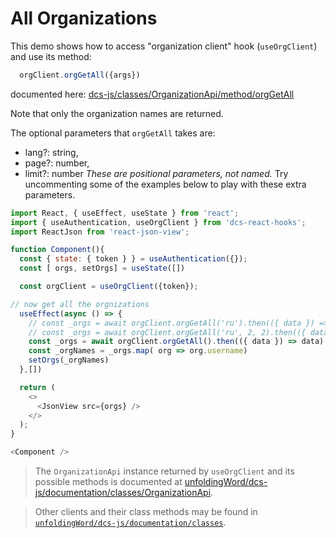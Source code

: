 # All Organizations

This demo shows how to access "organization client" hook (`useOrgClient`) and use its
method:

```js static
  orgClient.orgGetAll({args})
```

documented here: [dcs-js/classes/OrganizationApi/method/orgGetAll](https://github.com/unfoldingWord/dcs-js/blob/master/documentation/classes/OrganizationApi.md#orggetall)

Note that only the organization names are returned.

The optional parameters that `orgGetAll` takes are:
- lang?: string,
- page?: number,
- limit?: number
*These are positional parameters, not named.* Try uncommenting
some of the examples below to play with these extra parameters.


```js
import React, { useEffect, useState } from 'react';
import { useAuthentication, useOrgClient } from 'dcs-react-hooks';
import ReactJson from 'react-json-view';

function Component(){
  const { state: { token } } = useAuthentication({});
  const [ orgs, setOrgs] = useState([])

  const orgClient = useOrgClient({token});

// now get all the orgnizations
  useEffect(async () => {
    // const _orgs = await orgClient.orgGetAll('ru').then(({ data }) => data)
    // const _orgs = await orgClient.orgGetAll('ru', 2, 2).then(({ data }) => data)
    const _orgs = await orgClient.orgGetAll().then(({ data }) => data)
    const _orgNames = _orgs.map( org => org.username)
    setOrgs(_orgNames)
  },[])

  return (
    <>
      <JsonView src={orgs} />
    </>
  );
}

<Component />
```

> The `OrganizationApi` instance returned by `useOrgClient` and its possible methods is documented at [unfoldingWord/dcs-js/documentation/classes/OrganizationApi](https://github.com/unfoldingWord/dcs-js/blob/master/documentation/classes/OrganizationApi.md).

> Other clients and their class methods may be found in [`unfoldingWord/dcs-js/documentation/classes`](https://github.com/unfoldingWord/dcs-js/blob/master/documentation/modules.md#classes).
